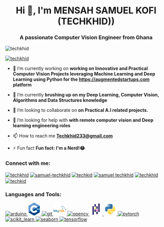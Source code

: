 <h1 align="center">Hi 👋, I'm MENSAH SAMUEL KOFI (TECHKHID))</h1>
<h3 align="center">A passionate Computer Vision Engineer from Ghana</h3>

<p align="left"> <img src="https://komarev.com/ghpvc/?username=techkhid&label=Profile%20views&color=0e75b6&style=flat" alt="techkhid" /> </p>

<p align="left"> <a href="https://twitter.com/techkhid" target="blank"><img src="https://img.shields.io/twitter/follow/techkhid?logo=twitter&style=for-the-badge" alt="techkhid" /></a> </p>

- 🔭 I’m currently working on **working on Innovative and Practical Computer Vision Projects leveraging Machine Learning and Deep Learning using Python for the https://augmentedstartups.com platform**

- 🌱 I’m currently **brushing up on my Deep Learning, Computer Vision, Algorithms and Data Structures knowledge**

- 👯 I’m looking to collaborate on **on Practical A.I related projects.**

- 🤝 I’m looking for help with **with remote computer vision and Deep learning engineering roles**

- 📫 How to reach me **Techkhid233@gmail.com**

- ⚡ Fun fact **Fun fact: I'm a Nerd!😂** 

<h3 align="left">Connect with me:</h3>
<p align="left">
<a href="https://twitter.com/techkhid" target="blank"><img align="center" src="https://raw.githubusercontent.com/rahuldkjain/github-profile-readme-generator/master/src/images/icons/Social/twitter.svg" alt="techkhid" height="30" width="40" /></a>
<a href="https://linkedin.com/in/samuel-techkhid" target="blank"><img align="center" src="https://raw.githubusercontent.com/rahuldkjain/github-profile-readme-generator/master/src/images/icons/Social/linked-in-alt.svg" alt="samuel-techkhid" height="30" width="40" /></a>
<a href="https://kaggle.com/techkid" target="blank"><img align="center" src="https://raw.githubusercontent.com/rahuldkjain/github-profile-readme-generator/master/src/images/icons/Social/kaggle.svg" alt="techkid" height="30" width="40" /></a>
<a href="https://instagram.com/samuel techkhid" target="blank"><img align="center" src="https://raw.githubusercontent.com/rahuldkjain/github-profile-readme-generator/master/src/images/icons/Social/instagram.svg" alt="samuel techkhid" height="30" width="40" /></a>
<a href="https://www.youtube.com/c/techkhid" target="blank"><img align="center" src="https://raw.githubusercontent.com/rahuldkjain/github-profile-readme-generator/master/src/images/icons/Social/youtube.svg" alt="techkhid" height="30" width="40" /></a>
<a href="https://www.leetcode.com/techkid" target="blank"><img align="center" src="https://raw.githubusercontent.com/rahuldkjain/github-profile-readme-generator/master/src/images/icons/Social/leet-code.svg" alt="techkid" height="30" width="40" /></a>
</p>

<h3 align="left">Languages and Tools:</h3>
<p align="left"> <a href="https://www.arduino.cc/" target="_blank" rel="noreferrer"> <img src="https://cdn.worldvectorlogo.com/logos/arduino-1.svg" alt="arduino" width="40" height="40"/> </a> <a href="https://www.w3schools.com/cpp/" target="_blank" rel="noreferrer"> <img src="https://raw.githubusercontent.com/devicons/devicon/master/icons/cplusplus/cplusplus-original.svg" alt="cplusplus" width="40" height="40"/> </a> <a href="https://git-scm.com/" target="_blank" rel="noreferrer"> <img src="https://www.vectorlogo.zone/logos/git-scm/git-scm-icon.svg" alt="git" width="40" height="40"/> </a> <a href="https://www.mysql.com/" target="_blank" rel="noreferrer"> <img src="https://raw.githubusercontent.com/devicons/devicon/master/icons/mysql/mysql-original-wordmark.svg" alt="mysql" width="40" height="40"/> </a> <a href="https://opencv.org/" target="_blank" rel="noreferrer"> <img src="https://www.vectorlogo.zone/logos/opencv/opencv-icon.svg" alt="opencv" width="40" height="40"/> </a> <a href="https://pandas.pydata.org/" target="_blank" rel="noreferrer"> <img src="https://raw.githubusercontent.com/devicons/devicon/2ae2a900d2f041da66e950e4d48052658d850630/icons/pandas/pandas-original.svg" alt="pandas" width="40" height="40"/> </a> <a href="https://www.python.org" target="_blank" rel="noreferrer"> <img src="https://raw.githubusercontent.com/devicons/devicon/master/icons/python/python-original.svg" alt="python" width="40" height="40"/> </a> <a href="https://pytorch.org/" target="_blank" rel="noreferrer"> <img src="https://www.vectorlogo.zone/logos/pytorch/pytorch-icon.svg" alt="pytorch" width="40" height="40"/> </a> <a href="https://scikit-learn.org/" target="_blank" rel="noreferrer"> <img src="https://upload.wikimedia.org/wikipedia/commons/0/05/Scikit_learn_logo_small.svg" alt="scikit_learn" width="40" height="40"/> </a> <a href="https://seaborn.pydata.org/" target="_blank" rel="noreferrer"> <img src="https://seaborn.pydata.org/_images/logo-mark-lightbg.svg" alt="seaborn" width="40" height="40"/> </a> <a href="https://www.tensorflow.org" target="_blank" rel="noreferrer"> <img src="https://www.vectorlogo.zone/logos/tensorflow/tensorflow-icon.svg" alt="tensorflow" width="40" height="40"/> </a> </p>
